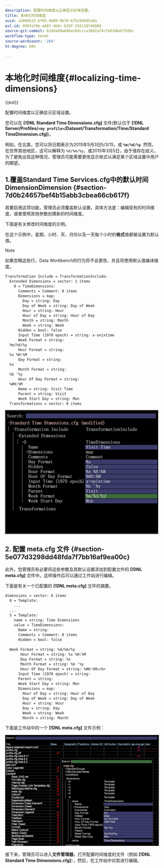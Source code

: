 ```yaml
---
description: 配置时间维度以正确显示区域设置。
title: 本地化时间维度
uuid: a2098522-bf05-4680-9b78-6fb284695a0a
exl-id: 950fe70b-a687-4b9c-b29f-555139740809
source-git-commit: b1dda69a606a16dccca30d2a74c7e63dbd27936c
workflow-type: tm+mt
source-wordcount: '264'
ht-degree: 66%

---
```


# 本地化时间维度{#localizing-time-dimensions}

{{eol}}

配置时间维度以正确显示区域设置。

您可以在 **[!DNL Standard Time Dimensions.cfg]** 文件(默认位于 **[!DNL Server/Profiles/`<my profile>`/Dataset/Transformation/Time/Standard TimeDimension.cfg]**)。

例如，在北美，您可以将日期表示为2015年5月3日5/3/15，或 **`%m/%d/%y`**. 然而，在世界其他地区，这可以解释为 `%d/%m/%y`，或2015年3月5日，由于值存在歧义。 为了避免出现这种情况，管理员可能需要更改显示格式以满足某个区域设置中用户的期望。

## 1.覆盖Standard Time Services.cfg中的默认时间DimensionDimension {#section-7d0b24657bef4b15abb3cbea66cb617f}

若要启用这项功能，管理员必须覆盖默认设置，具体方法是：编辑现有的时间维度，或者使用其他参数创建新的时间维度。

下面是有关修改时间维度的示例。

在这个示例中，星期、小时、天、月份以及一天每个小时的&#x200B;**格式**&#x200B;值都被设置为默认值。

>[!NOTE]
>
>如果忽略这些行，Data Workbench的行为将不会更改，并且将使用默认值编译维度。

```
Transformation Include = TransformationInclude:  
  Extended Dimensions = vector: 1 items 
    0 = TimeDimensions:  
      Comments = Comment: 0 items 
      Dimensions = map:  
        Day = string: Day 
        Day of Week = string: Day of Week 
        Hour = string: Hour 
        Hour of Day = string: Hour of Day 
        Month = string: Month 
        Week = string: Week 
      Hidden = bool: false 
      Input Time (1970 epoch) = string: x-unixtime 
      Week Format = string:  
  %m/%d/%y
      Hour Format = string:  
  %x %H:%M 
      Day Format = string:  
  %x
      Month Format = string:  
  %b '%y
      Hour Of Day Format = string:  
  %#H:%M
      Name = string: Visit Time 
      Parent = string: Visit 
      Week Start Day = string: Mon 
  Transformations = vector: 0 items
```

![](assets/6_4_time_format.png)

## 2. 配置 meta.cfg 文件 {#section-5e077d3298dd48fda7f7bb16af9ea00c}

此外，包管理员有必要将这些参数及其默认设置添加到配置文件的 **[!DNL meta.cfg]** 文件中。这样操作后可以通过工作站进行编辑。

下面是有关一个已配置的 **[!DNL meta.cfg]** 文件的摘要。

```
dimensions = vector: 6 items 
  0 = Template: 
    ...
  ...
  5 = Template: 
    name = string: Time Dimensions 
    value = TimeDimensions: 
      Name = string:  
      Comments = Comment: 0 items 
      Hidden = bool: false 
       
  Week Format = string: %d/%m/%y 
       Hour Format = string: %x %H:%M 
       Day Format = string: %x 
       Month Format = string: %b '%y 
       Hour Of Day Format = string: %#H:%M</b> 
      Input Time (1970 epoch) = string:  
      Parent = string:  
      Week Start Day = string: Mon 
      Dimensions = map: 
        Hour of Day = string: Hour of Day 
        Day of Week = string: Day of Week 
        Hour = string: Hour 
        Day = string: Day 
        Week = string: Week 
        Month = string: Month
```

下面是工作站中的一个 **[!DNL meta.cfg]** 文件示例：

![](assets/dwb_time_format.png)

接下来，管理员可以进入&#x200B;**文件管理器**，打开配置时间维度的文件（例如 **[!DNL Standard Time Dimensions.cfg]**），然后，在工作站中对其进行编辑。
